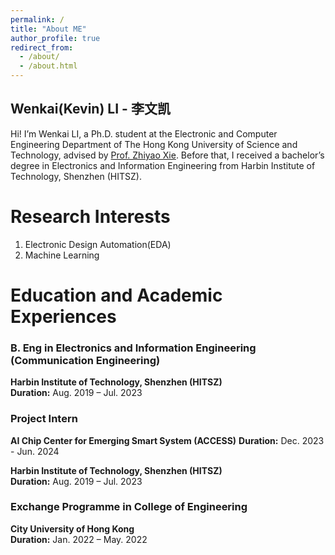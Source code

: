 ```yaml
---
permalink: /
title: "About ME"
author_profile: true
redirect_from: 
  - /about/
  - /about.html
---
```

Wenkai(Kevin) LI - 李文凯
------

Hi! I’m Wenkai LI, a Ph.D. student at the Electronic and Computer Engineering Department of The Hong Kong University of Science and Technology, advised by [Prof. Zhiyao Xie](https://zhiyaoxie.com/). Before that, I received a bachelor’s degree in Electronics and Information Engineering from Harbin Institute of Technology, Shenzhen (HITSZ).

Research Interests
======

1. Electronic Design Automation(EDA)
2. Machine Learning

Education and Academic Experiences
======
### B. Eng in Electronics and Information Engineering (Communication Engineering)

**Harbin Institute of Technology, Shenzhen (HITSZ)**  
**Duration:** Aug. 2019 – Jul. 2023

### Project Intern

**AI Chip Center for Emerging Smart System (ACCESS)**
**Duration:** Dec. 2023 - Jun. 2024

**Harbin Institute of Technology, Shenzhen (HITSZ)**  
**Duration:** Aug. 2019 – Jul. 2023


### Exchange Programme in College of Engineering

**City University of Hong Kong**  
**Duration:** Jan. 2022 – May. 2022

